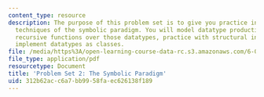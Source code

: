 ```yaml
---
content_type: resource
description: The purpose of this problem set is to give you practice in the basic
  techniques of the symbolic paradigm. You will model datatype productions, write
  recursive functions over those datatypes, practice with structural induction, and
  implement datatypes as classes.
file: /media/https%3A/open-learning-course-data-rc.s3.amazonaws.com/6-005-elements-of-software-construction-fall-2008/312b62acc6a7bb9958faec626138f189_MIT6_005f08_pset02.pdf
file_type: application/pdf
resourcetype: Document
title: 'Problem Set 2: The Symbolic Paradigm'
uid: 312b62ac-c6a7-bb99-58fa-ec626138f189
---
```

